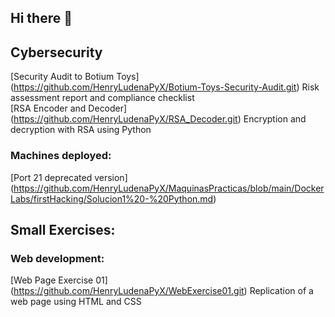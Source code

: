 ## Hi there 👋

## Cybersecurity
[Security Audit to Botium Toys] (https://github.com/HenryLudenaPyX/Botium-Toys-Security-Audit.git) Risk assessment report and compliance checklist  
[RSA Encoder and Decoder] (https://github.com/HenryLudenaPyX/RSA_Decoder.git) Encryption and decryption with RSA using Python

### Machines deployed:
[Port 21 deprecated version] (https://github.com/HenryLudenaPyX/MaquinasPracticas/blob/main/DockerLabs/firstHacking/Solucion1%20-%20Python.md)

## Small Exercises:
### Web development:
[Web Page Exercise 01] (https://github.com/HenryLudenaPyX/WebExercise01.git) Replication of a web page using HTML and CSS


<!--
**HenryLudenaPyX/HenryLudenaPyX** is a ✨ _special_ ✨ repository because its `README.md` (this file) appears on your GitHub profile.

Here are some ideas to get you started:

- 🔭 I’m currently working on ...
- 🌱 I’m currently learning ...
- 👯 I’m looking to collaborate on ...
- 🤔 I’m looking for help with ...
- 💬 Ask me about ...
- 📫 How to reach me: ...
- 😄 Pronouns: ...
- ⚡ Fun fact: ...
-->
